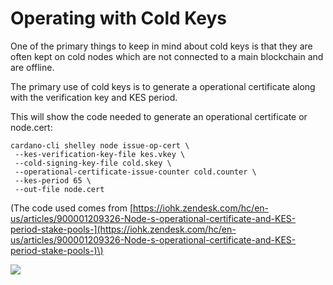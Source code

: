 # Operating with Cold Keys

One of the primary things to keep in mind about cold keys is that they are often kept on cold nodes which are not connected to a main blockchain and are offline.

The primary use of cold keys is to generate a operational certificate along with the verification key and KES period.

This will show the code needed to generate an operational certificate or node.cert:

```text
cardano-cli shelley node issue-op-cert \
 --kes-verification-key-file kes.vkey \
 --cold-signing-key-file cold.skey \
 --operational-certificate-issue-counter cold.counter \
 --kes-period 65 \
 --out-file node.cert
```

\(The code used comes from [https://iohk.zendesk.com/hc/en-us/articles/900001209326-Node-s-operational-certificate-and-KES-period-stake-pools-](https://iohk.zendesk.com/hc/en-us/articles/900001209326-Node-s-operational-certificate-and-KES-period-stake-pools-)\)

![](https://user-images.githubusercontent.com/73238815/134784136-067cb02b-8117-4eb0-b9a3-422a27d670e7.png)

